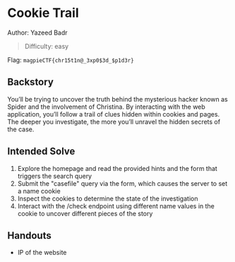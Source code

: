 # Cookie Trail

Author: Yazeed Badr

>Difficulty: easy

Flag: `magpieCTF{chr15t1n@_3xp0$3d_$p1d3r}`

## Backstory

You’ll be trying to uncover the truth behind the mysterious hacker known as Spider and the involvement of Christina. By interacting with the web application, you’ll follow a trail of clues hidden within cookies and pages. The deeper you investigate, the more you’ll unravel the hidden secrets of the case. 

## Intended Solve

1. Explore the homepage and read the provided hints and the form that triggers the search query
2. Submit the "casefile" query via the form, which causes the server to set a name cookie
3. Inspect the cookies to determine the state of the investigation
4. Interact with the /check endpoint using different name values in the cookie to uncover different pieces of the story

## Handouts

- IP of the website
